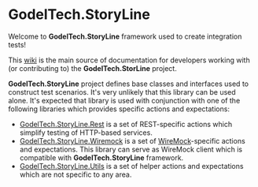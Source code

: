 # GodelTech.StoryLine

Welcome to **GodelTech.StoryLine** framework used to create integration tests!

This [wiki](https://github.com/GodelTech/GodelTech.StoryLine/wiki) is the main source of documentation for developers working with (or contributing to) the **GodelTech.StorLine** project.

**GodelTech.StoryLine** project defines base classes and interfaces used to construct test scenarios. It's very unlikely that this library can be used alone. It's expected that library is used with conjunction with one of the following libraries which provides specific actions and expectations:

* [GodelTech.StoryLine.Rest](https://github.com/GodelTech/GodelTech.StoryLine.Rest) is a set of REST-specific actions which simplify testing of HTTP-based services.
* [GodelTech.StoryLine.Wiremock](https://github.com/GodelTech/GodelTech.StoryLine.Wiremock) is a set of [WireMock](http://wiremock.org/)-specific actions and expectations. This library can serve as WireMock client which is compatible with **GodelTech.StoryLine** framework.
* [GodelTech.StoryLine.Utils](https://github.com/GodelTech/GodelTech.StoryLine.Utils) is a set of helper actions and expectations which are not specific to any area.

